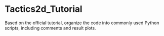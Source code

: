 # Tactics2d_Tutorial
Based on the official tutorial, organize the code into commonly used Python scripts, including comments and result plots.
